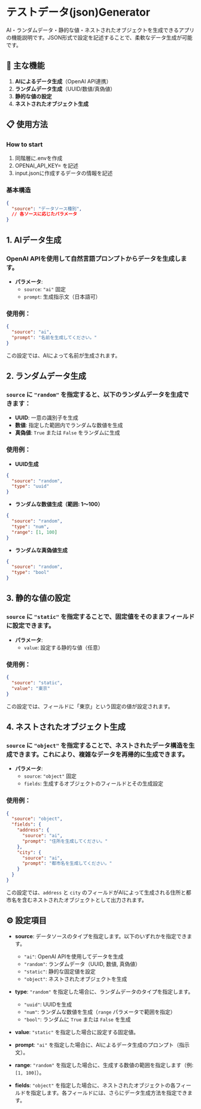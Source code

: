 # テストデータ(json)Generator

AI・ランダムデータ・静的な値・ネストされたオブジェクトを生成できるアプリの機能説明です。JSON形式で設定を記述することで、柔軟なデータ生成が可能です。

## 🚀 主な機能
1. **AIによるデータ生成**（OpenAI API連携）
2. **ランダムデータ生成**（UUID/数値/真偽値）
3. **静的な値の設定**
4. **ネストされたオブジェクト生成**

## 📋 使用方法

### How to start
1. 同階層に.envを作成
2. OPENAI_API_KEY= を記述
3. input.jsonに作成するデータの情報を記述

### 基本構造
```json
{
  "source": "データソース種別",
  // 各ソースに応じたパラメータ
}
```
## 1. AIデータ生成
### OpenAI APIを使用して自然言語プロンプトからデータを生成します。

- **パラメータ**:
  - `source`: `"ai"` 固定
  - `prompt`: 生成指示文（日本語可）

### 使用例：
```json
{
  "source": "ai",
  "prompt": "名前を生成してください。"
}
```
この設定では、AIによって名前が生成されます。

## 2. ランダムデータ生成
### `source` に `"random"` を指定すると、以下のランダムデータを生成できます：

- **UUID**: 一意の識別子を生成
- **数値**: 指定した範囲内でランダムな数値を生成
- **真偽値**: `True` または `False` をランダムに生成

### 使用例：

- **UUID生成**
```json
{
  "source": "random",
  "type": "uuid"
}
```

- **ランダムな数値生成（範囲: 1〜100）**
```json
{
  "source": "random",
  "type": "num",
  "range": [1, 100]
}
```

- **ランダムな真偽値生成**
```json
{
  "source": "random",
  "type": "bool"
}
```

## 3. 静的な値の設定
### `source` に `"static"` を指定することで、固定値をそのままフィールドに設定できます。

- **パラメータ**:
  - `value`: 設定する静的な値（任意）

### 使用例：
```json
{
  "source": "static",
  "value": "東京"
}
```
この設定では、フィールドに「東京」という固定の値が設定されます。

## 4. ネストされたオブジェクト生成
### `source` に `"object"` を指定することで、ネストされたデータ構造を生成できます。これにより、複雑なデータを再帰的に生成できます。

- **パラメータ**:
  - `source`: `"object"` 固定
  - `fields`: 生成するオブジェクトのフィールドとその生成設定

### 使用例：
```json
{
  "source": "object",
  "fields": {
    "address": {
      "source": "ai",
      "prompt": "住所を生成してください。"
    },
    "city": {
      "source": "ai",
      "prompt": "都市名を生成してください。"
    }
  }
}
```
この設定では、`address` と `city` のフィールドがAIによって生成される住所と都市名を含むネストされたオブジェクトとして出力されます。

## ⚙️ 設定項目

- **source**: データソースのタイプを指定します。以下のいずれかを指定できます。
  - `"ai"`: OpenAI APIを使用してデータを生成
  - `"random"`: ランダムデータ（UUID, 数値, 真偽値）
  - `"static"`: 静的な固定値を設定
  - `"object"`: ネストされたオブジェクトを生成

- **type**: `"random"` を指定した場合に、ランダムデータのタイプを指定します。
  - `"uuid"`: UUIDを生成
  - `"num"`: ランダムな数値を生成（`range` パラメータで範囲を指定）
  - `"bool"`: ランダムに `True` または `False` を生成

- **value**: `"static"` を指定した場合に設定する固定値。

- **prompt**: `"ai"` を指定した場合に、AIによるデータ生成のプロンプト（指示文）。

- **range**: `"random"` を指定した場合に、生成する数値の範囲を指定します（例: `[1, 100]`）。

- **fields**: `"object"` を指定した場合に、ネストされたオブジェクトの各フィールドを指定します。各フィールドには、さらにデータ生成方法を指定できます。
